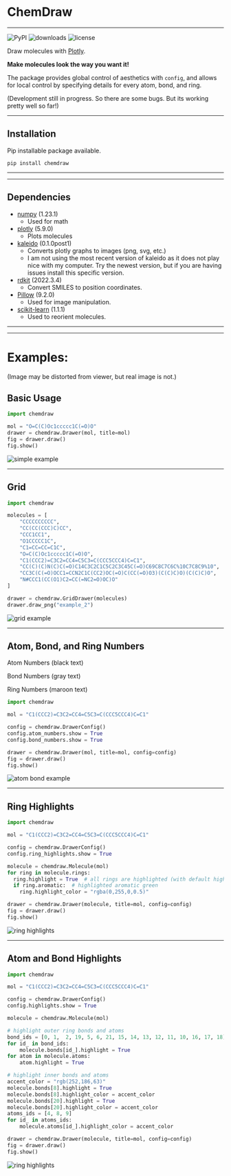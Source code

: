 # ChemDraw

---

![PyPI](https://img.shields.io/pypi/v/chemdraw)
![downloads](https://static.pepy.tech/badge/chemdraw)
![license](https://img.shields.io/github/license/dylanwal/chemdraw)

Draw molecules with [Plotly](https://github.com/plotly/plotly.py).

**Make molecules look the way you want it!**

The package provides global control of aesthetics with `config`, and allows for local control by specifying details 
for every atom, bond, and ring.


(Development still in progress. So there are some bugs. But its working pretty well so far!)

---

## Installation

Pip installable package available.

`pip install chemdraw`


---
---

## Dependencies

* [numpy](https://github.com/numpy/numpy) (1.23.1)
  * Used for math
* [plotly](https://github.com/plotly/plotly.py) (5.9.0)
  * Plots molecules
* [kaleido](https://github.com/plotly/Kaleido)  (0.1.0post1)
  * Converts plotly graphs to images (png, svg, etc.)
  * I am not using the most recent version of kaleido as it does not play nice with my computer. Try the newest 
    version, but if you are having issues install this specific version. 
* [rdkit](https://github.com/rdkit/rdkit) (2022.3.4)
  * Convert SMILES to position coordinates.
* [Pillow](https://github.com/python-pillow/Pillow) (9.2.0)
  * Used for image manipulation.
* [scikit-learn](https://github.com/scikit-learn/scikit-learn) (1.1.1)
  * Used to reorient molecules.

---
---

# Examples:
(Image may be distorted from viewer, but real image is not.)


## Basic Usage
```python
import chemdraw

mol = "O=C(C)Oc1ccccc1C(=O)O"
drawer = chemdraw.Drawer(mol, title=mol)
fig = drawer.draw()
fig.show()
```

![simple example](./examples/imgs/simple.svg)

---
## Grid


```python
import chemdraw

molecules = [
    "CCCCCCCCCC",
    "CC(CC(CCC)C)CC",
    "CCC1CC1",
    "O1CCCCC1C",
    "C1=CC=CC=C1C",
    "O=C(C)Oc1ccccc1C(=O)O",
    "C1(CCC2)=C3C2=CC4=C5C3=C(CCC5CCC4)C=C1",
    "CC(C)(C)N(C)C(=O)C14C3C2C1C5C2C3C45C(=O)C69C8C7C6C%10C7C8C9%10",
    "CC3C(C(=O)OCC1=CCN2C1C(CC2)OC(=O)C(CC(=O)O3)(C(C)C)O)(C(C)C)O",
    "N#CCC1(CC(O1)C2=CC(=NC2=O)OC)O"
]

drawer = chemdraw.GridDrawer(molecules)
drawer.draw_png("example_2")
```

![grid example](./examples/imgs/grid.png)

---

## Atom, Bond, and Ring Numbers

Atom Numbers (black text) 

Bond Numbers (gray text)

Ring Numbers (maroon text)

```python
import chemdraw

mol = "C1(CCC2)=C3C2=CC4=C5C3=C(CCC5CCC4)C=C1"

config = chemdraw.DrawerConfig()
config.atom_numbers.show = True
config.bond_numbers.show = True

drawer = chemdraw.Drawer(mol, title=mol, config=config)
fig = drawer.draw()
fig.show()

```


![atom bond example](./examples/imgs/atom_bond_numbers.svg)


---

## Ring Highlights

```python
import chemdraw

mol = "C1(CCC2)=C3C2=CC4=C5C3=C(CCC5CCC4)C=C1"

config = chemdraw.DrawerConfig()
config.ring_highlights.show = True

molecule = chemdraw.Molecule(mol)
for ring in molecule.rings:
  ring.highlight = True  # all rings are highlighted (with default highlight_color)
  if ring.aromatic:  # highlighted aromatic green
    ring.highlight_color = "rgba(0,255,0,0.5)"

drawer = chemdraw.Drawer(molecule, title=mol, config=config)
fig = drawer.draw()
fig.show()

```

![ring highlights](./examples/imgs/ring_highlights.svg)


---
## Atom and Bond Highlights

```python
import chemdraw

mol = "C1(CCC2)=C3C2=CC4=C5C3=C(CCC5CCC4)C=C1"

config = chemdraw.DrawerConfig()
config.highlights.show = True

molecule = chemdraw.Molecule(mol)

# highlight outer ring bonds and atoms
bond_ids = [0, 1,  2, 19, 5, 6, 21, 15, 14, 13, 12, 11, 10, 16, 17, 18]
for id_ in bond_ids:
    molecule.bonds[id_].highlight = True
for atom in molecule.atoms:
    atom.highlight = True

# highlight inner bonds and atoms
accent_color = "rgb(252,186,63)"
molecule.bonds[8].highlight = True
molecule.bonds[8].highlight_color = accent_color
molecule.bonds[20].highlight = True
molecule.bonds[20].highlight_color = accent_color
atoms_ids = [4, 8, 9]
for id_ in atoms_ids:
    molecule.atoms[id_].highlight_color = accent_color

drawer = chemdraw.Drawer(molecule, title=mol, config=config)
fig = drawer.draw()
fig.show()
```

![ring highlights](./examples/imgs/highlights.svg)


